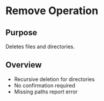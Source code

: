 # Remove Operation

## Purpose
Deletes files and directories.

## Overview
- Recursive deletion for directories
- No confirmation required
- Missing paths report error